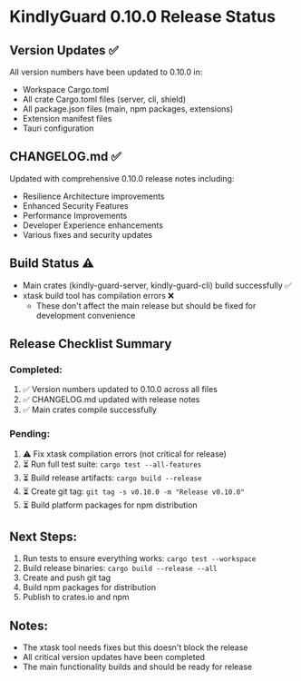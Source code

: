 # KindlyGuard 0.10.0 Release Status

## Version Updates ✅
All version numbers have been updated to 0.10.0 in:
- Workspace Cargo.toml
- All crate Cargo.toml files (server, cli, shield)
- All package.json files (main, npm packages, extensions)
- Extension manifest files
- Tauri configuration

## CHANGELOG.md ✅
Updated with comprehensive 0.10.0 release notes including:
- Resilience Architecture improvements
- Enhanced Security Features
- Performance Improvements
- Developer Experience enhancements
- Various fixes and security updates

## Build Status ⚠️
- Main crates (kindly-guard-server, kindly-guard-cli) build successfully ✅
- xtask build tool has compilation errors ❌
  - These don't affect the main release but should be fixed for development convenience

## Release Checklist Summary

### Completed:
1. ✅ Version numbers updated to 0.10.0 across all files
2. ✅ CHANGELOG.md updated with release notes
3. ✅ Main crates compile successfully

### Pending:
1. ⚠️ Fix xtask compilation errors (not critical for release)
2. ⏳ Run full test suite: `cargo test --all-features`
3. ⏳ Build release artifacts: `cargo build --release`
4. ⏳ Create git tag: `git tag -s v0.10.0 -m "Release v0.10.0"`
5. ⏳ Build platform packages for npm distribution

## Next Steps:
1. Run tests to ensure everything works: `cargo test --workspace`
2. Build release binaries: `cargo build --release --all`
3. Create and push git tag
4. Build npm packages for distribution
5. Publish to crates.io and npm

## Notes:
- The xtask tool needs fixes but this doesn't block the release
- All critical version updates have been completed
- The main functionality builds and should be ready for release